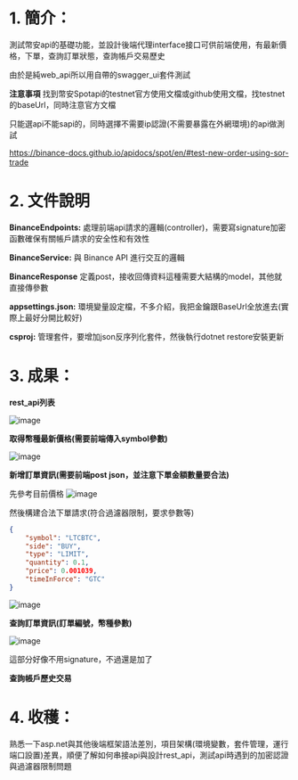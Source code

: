 # 1. 簡介：
測試幣安api的基礎功能，並設計後端代理interface接口可供前端使用，有最新價格，下單，查詢訂單狀態，查詢帳戶交易歷史

由於是純web_api所以用自帶的swagger_ui套件測試

**注意事項**
找到幣安Spotapi的testnet官方使用文檔或github使用文檔，找testnet的baseUrl，同時注意官方文檔

只能選api不能sapi的，同時選擇不需要ip認證(不需要暴露在外網環境)的api做測試

https://binance-docs.github.io/apidocs/spot/en/#test-new-order-using-sor-trade

# 2. 文件說明
**BinanceEndpoints:**  處理前端api請求的邏輯(controller)，需要寫signature加密函數確保有關帳戶請求的安全性和有效性

**BinanceService:**    與 Binance API 進行交互的邏輯

**BinanceResponse**    定義post，接收回傳資料這種需要大結構的model，其他就直接傳參數

**appsettings.json:**   環境變量設定檔，不多介紹，我把金鑰跟BaseUrl全放進去(實際上最好分開比較好)

**csproj:**          管理套件，要增加json反序列化套件，然後執行dotnet restore安裝更新

# 3. 成果：

**rest_api列表**

![image](https://github.com/user-attachments/assets/b5b94513-242c-41bc-827c-bc32f91b54ce)


**取得幣種最新價格(需要前端傳入symbol參數)**

![image](https://github.com/user-attachments/assets/2bb706c1-9b1e-4eb0-bba5-25c1f4bae7c7)


**新增訂單資訊(需要前端post json，並注意下單金額數量要合法)**

先參考目前價格
![image](https://github.com/user-attachments/assets/1f9f7ae5-b253-49dd-90fd-a98499c236f0)

然後構建合法下單請求(符合過濾器限制，要求參數等)

```json
{
    "symbol": "LTCBTC",
    "side": "BUY",
    "type": "LIMIT",
    "quantity": 0.1,
    "price": 0.001039,
    "timeInForce": "GTC"
}
```
![image](https://github.com/user-attachments/assets/41a6c7a2-a5ec-400a-95a2-ba75eee3d19e)


**查詢訂單資訊(訂單編號，幣種參數)**

![image](https://github.com/user-attachments/assets/f3492bb6-45c1-4719-9672-fdf512cf238c)

這部分好像不用signature，不過還是加了

**查詢帳戶歷史交易**




# 4. 收穫：
熟悉一下asp.net與其他後端框架語法差別，項目架構(環境變數，套件管理，運行端口設置)差異，順便了解如何串接api與設計rest_api，測試api時遇到的加密認證與過濾器限制問題





